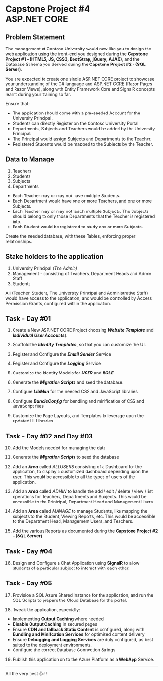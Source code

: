 # Capstone Project #4  <br/>ASP&#46;NET CORE 


## Problem Statement

The management at Contoso University would now like you to design the web application using the front-end you designed during the **Capstone Project #1 - (HTML5, JS, CSS3, BootStrap, jQuery, AJAX)**, and the Database Schema you derived during the **Capstone Project #2 - (SQL Server)**.  

You are expected to create one single ASP&#46;NET CORE project to showcase your understanding of the C# language and ASP.NET CORE (Razor Pages and Razor Views), along with  Entity Framework Core and SignalR concepts learnt during your training so far.

Ensure that:
- The application should come with a pre-seeded Account for the University Principal.
- Students can directly Register on the Contoso University Portal 
- Departments, Subjects and Teachers would be added by the University Principal.
- The Principal would assign Subjects and Departments to the Teacher.
- Registered Students would be mapped to the Subjects by the Teacher.


## Data to Manage

 1. Teachers
 2. Students
 3. Subjects
 4. Departments
 
- Each Teacher may or may not have multiple Students.
- Each Department would have one or more Teachers, and one or more Subjects.
- Each Teacher may or may not teach multiple Subjects.  The Subjects should belong to only those Departments that the Teacher is registered into.
- Each Student would be registered to study one or more Subjects.

Create the needed database, with these Tables, enforcing proper relationships.



## Stake holders to the application

1. University Principal *(The Admin)*
2. Management - consisting of Teachers, Department Heads and Admin Staff
3. Students

All (Teacher, Student, The University Principal and Administrative Staff) would have access to the application, and would be controlled by Access Permission Grants, configured within the application.



## Task - Day #01


1. Create a New ASP&#46;NET CORE Project choosing ___Website Template___ and ___Individual User Accounts___).

2. Scaffold the ___Identity Templates___, so that you can customize the UI.

3. Register and Configure the ___Email Sender___ Service

4. Register and Configure the ___Logging___ Service

5. Customize the Identity Models for ___USER___ and ___ROLE___ 

6. Generate the ___Migration Scripts___ and seed the database.

7. Configure ___LibMan___ for the needed CSS and JavaScript libraries

8. Configure ___BundleConfig___ for bundling and minification of CSS and JavaScript files.

9. Customize the Page Layouts, and Templates to leverage upon the updated UI Libraries.


## Task - Day #02 and Day #03

10. Add the Models needed for managing the data 

11. Generate the ___Migration Scripts___ to seed the database

12. Add an ___Area___ called *ALLUSERS* consisting of a Dashboard for the application, to display a customized dashboard depending upon the user.    This would be accessible to all the types of users of the application.

13. Add an ___Area___ called *ADMIN* to handle the add / edit / delete / view / list operations for Teachers, Departments and Subjects.  This would be accessible to the Prinicipal, Department Head and Management Users.

14. Add an __Area__ called *MANAGE* to manage Students, like mapping the subjects to the Student, Viewing Reports, etc.  This would be accessible to the Department Head, Management Users, and Teachers.

15. Add the various Reports as documented during the **Capstone Project #2 - (SQL Server)**


## Task - Day #04

16. Design and Configure a Chat Application using **SignalR** to allow students of a particular subject to interact with each other.


## Task - Day #05

17. Provision a SQL Azure Shared Instance for the application, and run the SQL Scripts to prepare the Cloud Database for the portal.

18. Tweak the application, especially:
- Implementing **Output Caching** where needed
- **Disable Output Caching** in secured pages
- Ensure **CDN  and fallback Static Content** is configured, along with **Bundling and Minifcation Services** for optimized content delivery
- Ensure **Debugging and Logging Services** are duly configured, as best suited to the deployment environments.  
- Configure the correct Database Connection Strings

19. Publish this application on to the Azure Platform as a **WebApp** Service.

---

All the very best :thumbsup: !!
